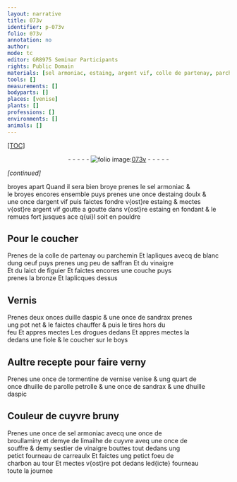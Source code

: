 ```yaml
---
layout: narrative
title: 073v
identifier: p-073v
folio: 073v
annotation: no
author:
mode: tc
editor: GR8975 Seminar Participants
rights: Public Domain
materials: [sel armoniac, estaing, argent vif, colle de partenay, parchemin, blanc dung oeuf, saffran, vinaigre, laict de figuier, bronze, uille daspic, sandrax, boys, tormentine de vernise venise, huille de parolle petrolle, huille daspic, cuyvre, broullaminy, limailhe de cuyvre, souffre, charbon]
tools: []
measurements: []
bodyparts: []
places: [venise]
plants: []
professions: []
environments: []
animals: []
---
```


<p><a href="{{ site.baseurl }}/diplomatic/">[TOC]</a></p><div class="folio" align="center">- - - - - <a href="http://gallica.bnf.fr/ark:/12148/btv1b10500001g/f152.image" target="_blank"><img src="https://cu-mkp.github.io/2017-workshop-edition/assets/photo-icon.png" alt="folio image: " style="display:inline-block; margin-bottom:-3px;"/>073v</a> - - - - - </div>  
 
*[continued]*
  
broyes apart Quand il sera bien broye prenes le <span class="m">sel armoniac</span> &<br/> le broyes encores ensemble puys prenes une once d<span class="m">estaing</span> doulx &<br/> une once d<span class="m">argent vif</span> puis faictes fondre v{ost}re <span class="m">estaing</span> & mectes<br/> v{ost}re <span class="m">argent vif</span> goutte a goutte dans v{ost}re <span class="m">estaing</span> en fondant & le<br/> remues fort jusques ace q{ui}l soit en pouldre
 
 
  

## Pour le coucher

 
Prenes de la <span class="m">colle de partenay</span> <span class="add">ou <span class="m">parchemin</span></span> Et lapliques avecq de <span class="m">blanc<br/> dung oeuf</span> puys prenes ung peu de <span class="m">saffran</span> Et du <span class="m">vinaigre</span><br/> Et du <span class="m">laict de figuier</span> Et faictes encores une couche puys<br/> prenes la <span class="m">bronze</span> Et laplicques dessus
 
 
  

## Vernis

 
Prenes deux onces d<span class="m">uille daspic</span> & une once de <span class="m">sandrax</span> prenes<br/> ung pot net & le faictes chauffer & puis le tires hors du<br/> feu Et appres mectes Les drogues dedans Et appres mectes la<br/> dedans une fiole & le coucher sur le <span class="m">boys</span>
 
 
  

## Aultre recepte pour faire verny

 
Prenes une once de <span class="m">tormentine de <span class="del">vernise</span> <span class="add"><span class="pl">venise</span></span></span> & ung quart de<br/> once d<span class="m">huille de <span class="del">parolle</span> <span class="add">petrolle</span></span> & une once de <span class="m">sandrax</span> & une d<span class="m">huille<br/> daspic</span>
 
 
  

## Couleur de <span class="m">cuyvre</span> bruny

 
Prenes une once de <span class="m">sel armoniac</span> avecq une once de<br/> <span class="m">broullaminy</span> et demye de <span class="m">limailhe de cuyvre</span> aveq une once de<br/> <span class="m">souffre</span> & demy sestier de <span class="m">vinaigre</span> bouttes tout dedans ung<br/> petict fourneau de carreaulx Et faictes ung petict foeu de<br/> <span class="m">charbon</span> au tour Et mectes v{ost}re pot dedans led{icte} fourneau<br/> toute la journee
 

